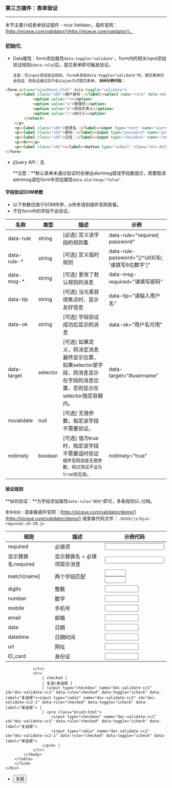### 第三方插件：表单验证
***
本节主要介绍表单验证插件 - nice Validaor，插件官网：[http://niceue.com/validator/](http://niceue.com/validator/)。
### 初始化
* Data属性：form添加属性`data-toggle="validate"`，form内的相关input添加验证规则(`data-rule`)后，提交表单即可触发验证。

  `注意：仅input添加验证规则，form未添加data-toggle="validate"时，提交表单仍会验证，但验证通过后不会以ajax方式提交表单。`
**`DOM示例代码：`**
```html
<form action="ajaxDone1.html" data-toggle="validate">
    <p><label class="x85">用户身份：</label><select name="role" data-rule="required" data-toggle="selectpicker">
            <option value=""></option>
            <option value="a">管理员</option>
            <option value="b">项目负责人</option>
            <option value="c">执行人</option>
        </select>
    </p>
    <p><label class="x85">登录名：</label><input type="text" name="username" data-rule="required" data-tip="你好啊，请填写用户名" data-ok="用户名可用" placeholder="登录名"></p>
    <p><label class="x85">密码：</label><input type="password" name="password" data-rule="required;" placeholder="登录密码"></p>
    <p><label class="x85">记住：</label><input type="checkbox" name="remember" value="true" id="doc-validate-remember" data-toggle="icheck" data-rule="checked" data-label="记住登陆信息"></p>
    <p><hr></p>
    <p><label class="x85"></label><button type="submit" class="btn-default">提 交</button></p>
</form>
```
* jQuery API：无

  **注意：**默认表单未通过验证时会弹出alertmsg错误字段数提示，若要取消alertmsg请在form中添加属性`data-alertmsg="false"`
  
#### 字段验证DOM参数
* 以下参数仅限于DOM传参，js传参请到插件官网查看。
* 不在form中的字段不会验证。

| 名称 | 类型 | 描述 | 示例 |
| -- | -- | -- | -- |
| data-rule | string | [必选] 定义该字段的规则集 | data-rule="required; password" |
| data-rule-\* | string | [可选] 定义临时规则 | data-rule-password="[/^\d{6}$/, '请填写6位数字']" |
| data-msg-\* | string | [可选] 更改了默认规则的消息 | data-msg-required="请填写密码" |
| data-tip | string | [可选] 当元素获得焦点时，显示友好信息 | data-tip="请输入用户名" |
| data-ok | string | [可选] 字段验证成功后显示的消息 | data-ok="用户名可用" |
| data-target | selector | [可选] 如果定义，将决定消息最终显示位置，如果selector是字段，则消息显示在字段的消息位置，否则显示在selector指定容器内。 | data-target="#username" |
| novalidate | null | [可选] 无值参数，指定该字段不需要验证。 ||
| notimely | boolean | [可选] 值为true时，指定该字段不需要适时验证 `插件官网说是无值参数，经过测试不设为true则无效`。 | notimely="true" |
#### 验证规则
**如何验证：**为字段添加属性`data-rule="规则"`即可，多条规则以`;`分隔。

`更多规则：`请查看插件官网：[http://niceue.com/validator/demo/](http://niceue.com/validator/demo/) 或查看代码文件： `/BJUI/js/bjui-regional.zh-CN.js`

| 规则 | 描述  | 示例代码 |
| -- | -- | -- |
| required | 必填项| <code><input type="text" name="doc-validate1" data-rule="required"></code> |
| 显示替换名:required | 显示替换名 + 必填项提示消息 | <code><input type="text" name="doc-validate2" data-rule="用户名:required;"></code> |
| match[name] | 两个字段匹配 | <code><input type="text" name="doc-validate-p1" size="5" data-rule="密码:required"></code> <br /><code><input type="text" name="doc-validate-p2" size="5" data-rule="确认密码:required;match(doc-validate-p1)"></code> |
| digits | 整数 | <code><input type="text" name="doc-validate-d1" size="10" data-rule="digits"></code> |
| number | 数字 | <code><input type="text" name="doc-validate-d2" size="10" data-rule="number"></code> |
| mobile | 手机号 | <code><input type="text" name="doc-validate-m1" size="10" data-rule="mobile"></code> |
| email | 邮箱 | <code><input type="text" name="doc-validate-m2" size="10" data-rule="email"></code> |
| date | 日期 | <code><input type="text" name="doc-validate-d3" size="10" data-rule="date"></code> |
| datetime | 日期时间 | <code><input type="text" name="doc-validate-d4" size="10" data-rule="datetime"></code> |
| url | 网址 | <code><input type="text" name="doc-validate-u" size="10" data-rule="url"></code> |
| ID_card | 身份证 | <code><input type="text" name="doc-validate-id" size="10" data-rule="ID_card"></code> |
                </tr>
                <tr>
                    | checked |
                    | 复选\单选框 |
                    | <input type="checkbox" name="doc-validate-cc1" id="doc-validate-cc1" data-rule="checked" data-toggle="icheck" data-label="复选框"><input type="radio" name="doc-validate-cc2" id="doc-validate-cc2-1" data-rule="checked" data-toggle="icheck" data-label="单选框"> |
                    | <pre class="brush:html">
                        <input type="checkbox" name="doc-validate-cc1" id="doc-validate-cc1" data-rule="checked" data-toggle="icheck" data-label="复选框">
                        <input type="radio" name="doc-validate-cc2" id="doc-validate-cc2-1" data-rule="checked" data-toggle="icheck" data-label="单选框">
                    </pre> |
                </tr>
            </tbody>
        </table>
        </form>
    </div>
</div>
<div class="bjui-pageFooter">
    <ul>
        <li><button type="button" class="btn-close" data-icon="close">关闭</button></li>
    </ul>
</div>


